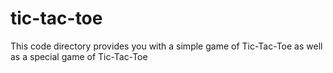 # tic-tac-toe
This code directory provides you with a simple game of Tic-Tac-Toe as well as a special game of Tic-Tac-Toe
